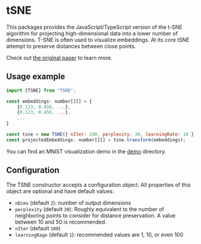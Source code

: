 # tSNE

This packages provides the JavaScript/TypeScript version of the t-SNE algorithm for projecting 
high-dimensional data into a lower number of dimensions. T-SNE is often used to visualize 
embeddings. At its core tSNE attempt to preserve distances between close points.

Check out [the original paper](https://lvdmaaten.github.io/publications/papers/JMLR_2008.pdf)
to learn more.

## Usage example

```js
import {TSNE} from "TSNE";

const embeddings: number[][] = {
    {0.123, 0.456, ...},
    {0.123, 0.456, ...},
    ...
}

const tsne = new TSNE({ nIter: 200, perplexity: 30, learningRate: 10 });
const projectedEmbeddings: number[][] = tsne.transform(embeddings);
```

You can find an MNIST visualization demo in the [demo](https://github.com/msvana/tsne/tree/main/demo) directory.

## Configuration

The TSNE constructor accepts a configuration object. All properties of this object are optional and have default values:

- `nDims` (default `2`): number of output dimensions
- `perplexity` (default `30`): Roughly equivalent to the number of neighboring points 
    to consider for distance preservation. A value between 10 and 50 is recommended. 
- `nIter` (default `100`)
- `learningRage` (default `1`): recommended values are 1, 10, or even 100


